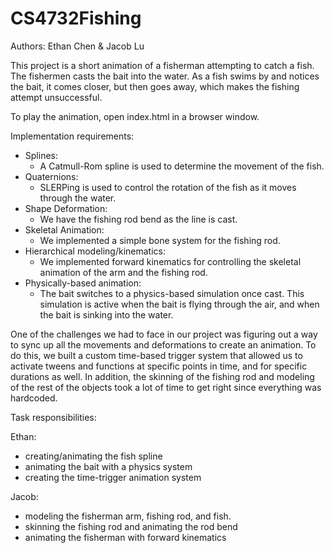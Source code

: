 # CS4732Fishing
Authors: Ethan Chen & Jacob Lu

This project is a short animation of a fisherman attempting to catch a fish. The fishermen casts the bait into the water. As a fish swims by and notices the bait, it comes closer, but then goes away, which makes the fishing attempt unsuccessful.

To play the animation, open index.html in a browser window.

Implementation requirements:
- Splines: 
    - A Catmull-Rom spline is used to determine the movement of the fish.
- Quaternions: 
    - SLERPing is used to control the rotation of the fish as it moves through the water.
- Shape Deformation: 
    - We have the fishing rod bend as the line is cast.
- Skeletal Animation: 
    - We implemented a simple bone system for the fishing rod. 
- Hierarchical modeling/kinematics: 
    - We implemented forward kinematics for controlling the skeletal animation of the arm and the fishing rod.
- Physically-based animation: 
    - The bait switches to a physics-based simulation once cast. This simulation is active when the bait is flying through the air, and when the bait is sinking into the water.

One of the challenges we had to face in our project was figuring out a way to sync up all the movements and deformations to create an animation. To do this, we built a custom time-based trigger system that allowed us to activate tweens and functions at specific points in time, and for specific durations as well. In addition, the skinning of the fishing rod and modeling of the rest of the objects took a lot of time to get right since everything was hardcoded.

Task responsibilities:

Ethan:
- creating/animating the fish spline
- animating the bait with a physics system
- creating the time-trigger animation system

Jacob:
- modeling the fisherman arm, fishing rod, and fish.
- skinning the fishing rod and animating the rod bend
- animating the fisherman with forward kinematics
